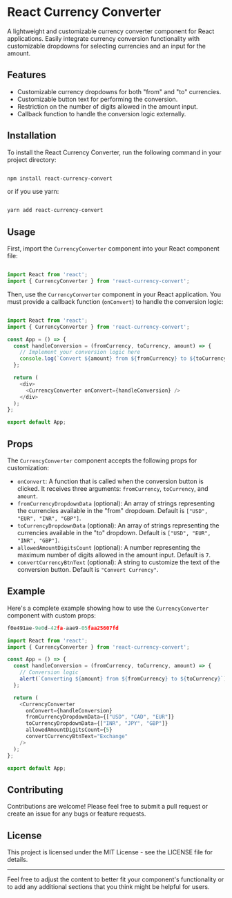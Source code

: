 # React Currency Converter

A lightweight and customizable currency converter component for React applications. Easily integrate currency conversion functionality with customizable dropdowns for selecting currencies and an input for the amount.

## Features

- Customizable currency dropdowns for both "from" and "to" currencies.
- Customizable button text for performing the conversion.
- Restriction on the number of digits allowed in the amount input.
- Callback function to handle the conversion logic externally.

## Installation

To install the React Currency Converter, run the following command in your project directory:

```bash

npm install react-currency-convert

```

or if you use yarn:

```bash

yarn add react-currency-convert

```

## Usage

First, import the `CurrencyConverter` component into your React component file:

```javascript

import React from 'react';
import { CurrencyConverter } from 'react-currency-convert';

```

Then, use the `CurrencyConverter` component in your React application. You must provide a callback function (`onConvert`) to handle the conversion logic:

```javascript

import React from 'react';
import { CurrencyConverter } from 'react-currency-convert';

const App = () => {
  const handleConversion = (fromCurrency, toCurrency, amount) => {
    // Implement your conversion logic here
    console.log(`Convert ${amount} from ${fromCurrency} to ${toCurrency}`);
  };

  return (
    <div>
      <CurrencyConverter onConvert={handleConversion} />
    </div>
  );
};

export default App;

```

## Props

The `CurrencyConverter` component accepts the following props for customization:

- `onConvert`: A function that is called when the conversion button is clicked. It receives three arguments: `fromCurrency`, `toCurrency`, and `amount`.
- `fromCurrencyDropdownData` (optional): An array of strings representing the currencies available in the "from" dropdown. Default is `["USD", "EUR", "INR", "GBP"]`.
- `toCurrencyDropdownData` (optional): An array of strings representing the currencies available in the "to" dropdown. Default is `["USD", "EUR", "INR", "GBP"]`.
- `allowedAmountDigitsCount` (optional): A number representing the maximum number of digits allowed in the amount input. Default is `7`.
- `convertCurrencyBtnText` (optional): A string to customize the text of the conversion button. Default is `"Convert Currency"`.

## Example

Here's a complete example showing how to use the `CurrencyConverter` component with custom props:

```javascript
f0e491ae-9e0d-42fa-aae9-05faa25607fd

import React from 'react';
import { CurrencyConverter } from 'react-currency-convert';

const App = () => {
  const handleConversion = (fromCurrency, toCurrency, amount) => {
    // Conversion logic
    alert(`Converting ${amount} from ${fromCurrency} to ${toCurrency}`);
  };

  return (
    <CurrencyConverter
      onConvert={handleConversion}
      fromCurrencyDropdownData={["USD", "CAD", "EUR"]}
      toCurrencyDropdownData={["INR", "JPY", "GBP"]}
      allowedAmountDigitsCount={5}
      convertCurrencyBtnText="Exchange"
    />
  );
};

export default App;

```

## Contributing

Contributions are welcome! Please feel free to submit a pull request or create an issue for any bugs or feature requests.

## License

This project is licensed under the MIT License - see the LICENSE file for details.

---

Feel free to adjust the content to better fit your component's functionality or to add any additional sections that you think might be helpful for users.